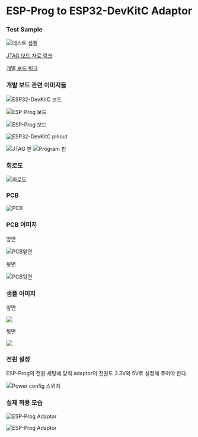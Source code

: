 # ESP-Prog to ESP32-DevKitC Adaptor

### Test Sample

![테스트 샘플](images/test-sample01.jpg)

[JTAG 보드 자료 링크](https://docs.espressif.com/projects/espressif-esp-iot-solution/en/latest/hw-reference/ESP-Prog_guide.html)

[개발 보드 링크](https://www.espressif.com/en/products/devkits)

### 개발 보드 관련 이미지들

![ESP32-DevKitC 보드](images/ESP32-DevKitC_Board_1.jpg)

![ESP-Prog 보드](images/ESP-Prog_Board_1.jpg)

![ESP-Prog 보드](images/ESP-Prog_Board_2.jpg)

![ESP32-DevKitC pinout](images/ESP32-DEV-KIT-DevKitC-v4-pinout.jpg)

![JTAG 핀](images/ESP-Prog_jtag_pin.png)
![Program 핀](images/ESP-Prog_program_pin.png)

### 회로도

![회로도](images/adaptor_sch.png)

### PCB

![PCB](images/adaptor_pcb.png)

### PCB 이미지

앞면

![PCB앞면](images/adaptor_pcb_image_f.jpg)

뒷면

![PCB뒷면](images/adaptor_pcb_image_b.jpg)

### 샘플 이미지

앞면

![](images/sample_01.jpg)

뒷면

![](images/sample_02.jpg)

### 전원 설정

ESP-Prog의 전원 세팅에 맞춰 adaptor의 전원도 3.3V와 5V로 설정해 주어야 한다.

![Power config 스위치](images/adaptor-power-config.jpg)

### 실제 적용 모습

![ESP-Prog Adaptor](images/esp-prog-adaptor_1.jpg)

![ESP-Prog Adaptor](images/esp-prog-adaptor_2.jpg)
